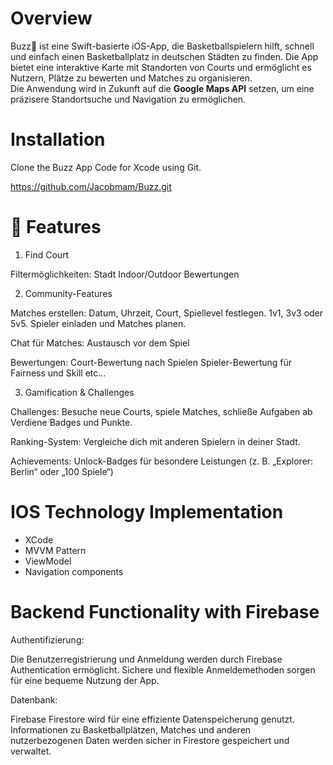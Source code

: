 # **Overview**  

Buzz🏀 ist eine Swift-basierte iOS-App, die Basketballspielern hilft, schnell und einfach einen Basketballplatz in deutschen Städten zu finden. Die App bietet eine interaktive Karte mit Standorten von Courts und ermöglicht es Nutzern, Plätze zu bewerten und Matches zu organisieren.  
Die Anwendung wird in Zukunft auf die **Google Maps API** setzen, um eine präzisere Standortsuche und Navigation zu ermöglichen.  


# Installation

Clone the Buzz App Code for Xcode using Git.

https://github.com/Jacobmam/Buzz.git


# 🚀 Features

1. Find Court
  
Filtermöglichkeiten:
Stadt
Indoor/Outdoor
Bewertungen

2. Community-Features

Matches erstellen:
Datum, Uhrzeit, Court, Spiellevel festlegen. 1v1, 3v3 oder 5v5.
Spieler einladen und Matches planen.

Chat für Matches:
Austausch vor dem Spiel

Bewertungen:
Court-Bewertung nach Spielen
Spieler-Bewertung für Fairness und Skill etc...


3. Gamification & Challenges

Challenges:
Besuche neue Courts, spiele Matches, schließe Aufgaben ab
Verdiene Badges und Punkte.

Ranking-System:
Vergleiche dich mit anderen Spielern in deiner Stadt.

Achievements:
Unlock-Badges für besondere Leistungen (z. B. „Explorer: Berlin“ oder „100 Spiele“)


# IOS Technology Implementation

- XCode
- MVVM Pattern
- ViewModel
- Navigation components


# Backend Functionality with Firebase

Authentifizierung:

Die Benutzerregistrierung und Anmeldung werden durch Firebase Authentication ermöglicht.
Sichere und flexible Anmeldemethoden sorgen für eine bequeme Nutzung der App.


Datenbank:

Firebase Firestore wird für eine effiziente Datenspeicherung genutzt.
Informationen zu Basketballplätzen, Matches und anderen nutzerbezogenen Daten werden sicher in Firestore gespeichert und verwaltet.
